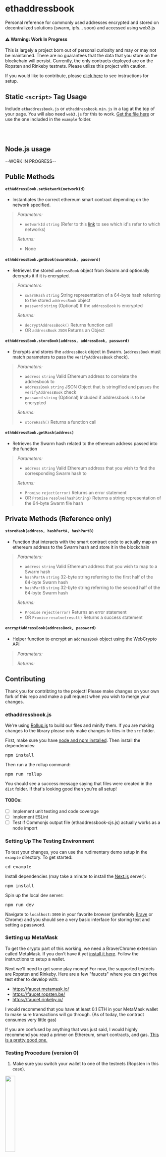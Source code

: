# ethaddressbook
Personal reference for commonly used addresses encrypted and stored on decentralized solutions (swarm, ipfs... soon) and accessed using web3.js

#### :warning: Warning: Work In Progress
This is largely a project born out of personal curiosity and may or may not be maintained. There are no guarantees that the data that you store on the blockchain will persist. Currently, the only contracts deployed are on the Ropsten and Rinkeby testnets. Please utilize this project with caution.

If you would like to contribute, please [click here](#contributing) to see instructions for setup.

## Static `<script>` Tag Usage
Include `ethaddressbook.js` or `ethaddressbook.min.js` in a tag at the top of your page. You will also need `web3.js` for this to work. [Get the file here](https://github.com/ethereum/web3.js/releases/tag/v0.20.6) or use the one included in the `example` folder.
<pre><script src="web3.min.js"></script>
<script src="ethaddressbook.min.js"></script></pre>

## Node.js usage
--WORK IN PROGRESS--

## Public Methods
#### `ethAddressBook.setNetwork(networkId)`
- Instantiates the correct ethereum smart contract depending on the network specified.

> *Parameters:*
> - `networkId` `string` (Refer to this [link](https://github.com/ethereumbook/ethereumbook/issues/110) to see which id's refer to which networks)
> 
> *Returns:*
> - None

#### `ethAddressBook.getBook(swarmHash, password)`
- Retrieves the stored `addressBook` object from Swarm and optionally decrypts it if it is encrypted.

> *Parameters:*
> - `swarmHash` `string` String representation of a 64-byte hash referring to the stored `addressBook` object
> - `password` `string` (Optional) If the `addressBook` is encrypted
> 
> *Returns:*
> - `decryptAddressBook()` Returns function call
> - OR `addressBook` `JSON` Returns an Object

#### `ethAddressBook.storeBook(address, addressBook, password)`
- Encrypts and stores the `addressBook` object in Swarm. (`addressBook` must match parameters to pass the `verifyAddressBook` check).

> *Parameters:*
> - `address` `string` Valid Ethereum address to correlate the addresbook to
> - `addressBook` `string` JSON Object that is stringified and passes the `verifyAddressBook` check
> - `password` `string` (Optional) Included if addressbook is to be encrypted
> 
> *Returns:*
> - `storeHash()` Returns a function call

#### `ethAddressBook.getHash(address)`
- Retrieves the Swarm hash related to the ethereum address passed into the function

> *Parameters:*
> - `address` `string` Valid Ethereum address that you wish to find the corresponding Swarm hash to
> 
> *Returns:*
> - `Promise` `reject(error)` Returns an error statement
> - OR `Promise` `resolve(hashString)` Returns a string representation of the 64-byte Swarm file hash

## Private Methods (Reference only)

#### `storeHash(address, hashPartA, hashPartB)`
- Function that interacts with the smart contract code to actually map an ethereum address to the Swarm hash and store it in the blockchain

> *Parameters:*
> - `address` `string` Valid Ethereum address that you wish to map to a Swarm hash
> - `hashPartA` `string` 32-byte string referring to the first half of the 64-byte Swarm hash
> - `hashPartB` `string` 32-byte string referring to the second half of the 64-byte Swarm hash
> 
> *Returns:*
> - `Promise` `reject(error)` Returns an error statement
> - OR `Promise` `resolve(result)` Returns a success statement

#### `encryptAddressBook(addressBook, password)`
- Helper function to encrypt an `addressBook` object using the WebCrypto API

> *Parameters:*
> 
> *Returns:*
> 


## Contributing
Thank you for contribting to the project! Please make changes on your own fork of this repo and make a pull request when you wish to merge your changes.

### ethaddressbook.js
We're using [Rollup.js](https://rollupjs.org) to build our files and minify them. If you are making changes to the library please only make changes to files in the `src` folder.

First, make sure you have [node and npm installed](https://nodejs.org/en/download/). Then install the dependencies:
<pre>npm install</pre>

Then run a the rollup command:
<pre>npm run rollup</pre>

You should see a success message saying that files were created in the `dist` folder. If that's looking good then you're all setup!

#### TODOs:
- [ ] Implement unit testing and code coverage
- [ ] Implement ESLint
- [ ] Test if Commonjs output file (ethaddressbook-cjs.js) actually works as a node import

### Setting Up The Testing Environment
To test your changes, you can use the rudimentary demo setup in the `example` directory. To get started:
<pre>cd example</pre>

Install dependencies (may take a minute to install the [Next.js](https://nextjs.org/) server):
<pre>npm install</pre>

Spin up the local dev server:
<pre>npm run dev</pre>

Navigate to `localhost:3000` in your favorite browser (preferably [Brave](https://brave.com/) or Chrome) and you should see a very basic interface for storing text and setting a password.

### Setting up MetaMask
To get the crypto part of this working, we need a Brave/Chrome extension called MetaMask. If you don't have it yet [install it here](https://chrome.google.com/webstore/detail/metamask/nkbihfbeogaeaoehlefnkodbefgpgknn). Follow the instructions to setup a wallet.

Next we'll need to get some play money! For now, the supported testnets are Ropsten and Rinkeby. Here are a few "faucets" where you can get free test ether to develop with:
- https://faucet.metamask.io/
- https://faucet.ropsten.be/
- https://faucet.rinkeby.io/

I would recommend that you have at least 0.1 ETH in your MetaMask wallet to make sure transactions will go through. (As of today, the contract consumes very little gas)

If you are confused by anything that was just said, I would highly recommend you read a primer on Ethereum, smart contracts, and gas. [This is a pretty good one.](https://blockgeeks.com/guides/ethereum-gas-step-by-step-guide/)

### Testing Procedure (version 0)
1. Make sure you switch your wallet to one of the testnets (Ropsten in this case).
<img src="https://imgur.com/PPSfUk5.jpg" height="25%" width="25%" />

2. In the textbox labeled "Text to store" enter a JSON formatted object like so (optionally you can add as many entries into the `addresses` array as you wish as long as they contain the `"address"` key-pair):
<pre>{
  "addresses" : [{
    "label" : "This is a label",
    "address" : "0x1f3fAf73952F22444B2643A9280F9cA423B41681"
  }]
}</pre>

3. (Optional) Enter a password to encrypt your addressbook before you store it on swarm.

4. Click the "Encrypt Book" button to store your book. You should see a MetaMask confirmation window pop-up. Feel free to adjust the gas values to make the transaction go faster. FYI: Ropsten is generally has a faster time to confirmation.
<img src="https://i.imgur.com/N0W3m4n.png" height="50%" width="50%" />

5. After confirming the transaction, wait a few moments until your transaction is confirmed. Then you can check that the addressbook was stored properly. Refresh the page manually (TODO: Auto-refresh example after transaction confirmation) and make sure you see something under "Current Hash for Address"

6. Type in your password in the lower password field and click "Get Book" and you should see the text you stored from step 4. (It may take a while for Swarm to respond if you are using the public gateway).

#### TODOs:
- [ ] UI Theme
- [ ] Abstract JSON object and show UI for labels + addresses
- [ ] Setting max storage elements

